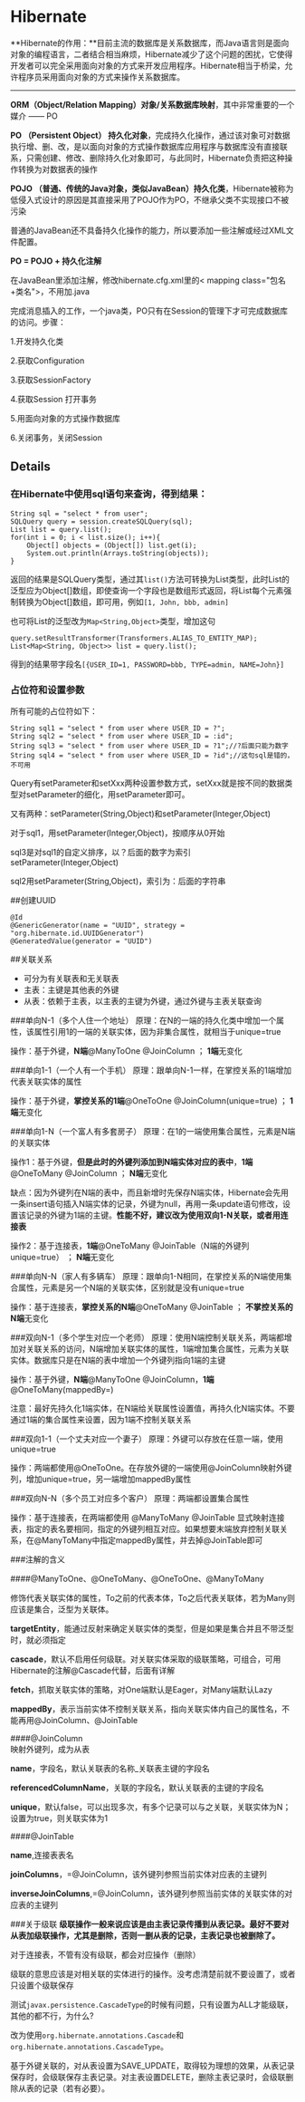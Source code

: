 # Hibernate

**Hibernate的作用：**目前主流的数据库是关系数据库，而Java语言则是面向对象的编程语言，二者结合相当麻烦，Hibernate减少了这个问题的困扰，它使得开发者可以完全采用面向对象的方式来开发应用程序。Hibernate相当于桥梁，允许程序员采用面向对象的方式来操作关系数据库。

---

**ORM（Object/Relation Mapping）对象/关系数据库映射**，其中非常重要的一个媒介 —— PO

**PO （Persistent Object） 持久化对象**，完成持久化操作，通过该对象可对数据执行增、删、改，是以面向对象的方式操作数据库应用程序与数据库没有直接联系，只需创建、修改、删除持久化对象即可，与此同时，Hibernate负责把这种操作转换为对数据表的操作

**POJO （普通、传统的Java对象，类似JavaBean）持久化类**，Hibernate被称为低侵入式设计的原因是其直接采用了POJO作为PO，不继承父类不实现接口不被污染

普通的JavaBean还不具备持久化操作的能力，所以要添加一些注解或经过XML文件配置。

**PO = POJO + 持久化注解**

在JavaBean里添加注解，修改hibernate.cfg.xml里的< mapping class="包名+类名">，不用加.java

完成消息插入的工作，一个java类，PO只有在Session的管理下才可完成数据库的访问。步骤：

1.开发持久化类 

2.获取Configuration 

3.获取SessionFactory 

4.获取Session 打开事务 

5.用面向对象的方式操作数据库

6.关闭事务，关闭Session



## Details


### 在Hibernate中使用sql语句来查询，得到结果：



    String sql = "select * from user";
    SQLQuery query = session.createSQLQuery(sql);
    List list = query.list();
    for(int i = 0; i < list.size(); i++){
        Object[] objects = (Object[]) list.get(i);
        System.out.println(Arrays.toString(objects));
	}
    
返回的结果是SQLQuery类型，通过其`list()`方法可转换为List类型，此时List的泛型应为Object[]数组，即使查询一个字段也是数组形式返回，将List每个元素强制转换为Object[]数组，即可用，例如`[1, John, bbb, admin]`

也可将List的泛型改为`Map<String,Object>`类型，增加这句

    query.setResultTransformer(Transformers.ALIAS_TO_ENTITY_MAP);
    List<Map<String, Object>> list = query.list();
    
得到的结果带字段名`[{USER_ID=1, PASSWORD=bbb, TYPE=admin, NAME=John}]`


### 占位符和设置参数
所有可能的占位符如下：

    String sql1 = "select * from user where USER_ID = ?";
	String sql2 = "select * from user where USER_ID = :id";
	String sql3 = "select * from user where USER_ID = ?1";//?后面只能为数字
	String sql4 = "select * from user where USER_ID = ?id";//这句sql是错的，不可用
    
Query有setParameter和setXxx两种设置参数方式，setXxx就是按不同的数据类型对setParameter的细化，用setParameter即可。

又有两种：setParameter(String,Object)和setParameter(Integer,Object)

对于sql1，用setParameter(Integer,Object)，按顺序从0开始

sql3是对sql1的自定义排序，以？后面的数字为索引setParameter(Integer,Object)

sql2用setParameter(String,Object)，索引为：后面的字符串

##创建UUID

	@Id
	@GenericGenerator(name = "UUID", strategy = "org.hibernate.id.UUIDGenerator")
	@GeneratedValue(generator = "UUID")



##关联关系

- 可分为有关联表和无关联表
- 主表：主键是其他表的外键
- 从表：依赖于主表，以主表的主键为外键，通过外键与主表关联查询

###单向N-1（多个人住一个地址）
原理：在N的一端的持久化类中增加一个属性，该属性引用1的一端的关联实体，因为非集合属性，就相当于unique=true

操作：基于外键，**N端**@ManyToOne @JoinColumn ； **1端**无变化

###单向1-1（一个人有一个手机）
原理：跟单向N-1一样，在掌控关系的1端增加代表关联实体的属性

操作：基于外键，**掌控关系的1端**@OneToOne @JoinColumn(unique=true) ； **1端**无变化

###单向1-N（一个富人有多套房子）
原理：在1的一端使用集合属性，元素是N端的关联实体

操作1：基于外键，**但是此时的外键列添加到N端实体对应的表中**，**1端**@OneToMany @JoinColumn ； **N端**无变化

缺点：因为外键列在N端的表中，而且新增时先保存N端实体，Hibernate会先用一条insert语句插入N端实体的记录，外键为null，再用一条update语句修改，设置该记录的外键为1端的主键。**性能不好，建议改为使用双向1-N关联，或者用连接表**

操作2：基于连接表，**1端**@OneToMany @JoinTable（N端的外键列unique=true） ； **N端**无变化

###单向N-N（家人有多辆车）
原理：跟单向1-N相同，在掌控关系的N端使用集合属性，元素是另一个N端的关联实体，区别就是没有unique=true

操作：基于连接表，**掌控关系的N端**@OneToMany @JoinTable ； **不掌控关系的N端**无变化

###双向N-1（多个学生对应一个老师）
原理：使用N端控制关联关系，两端都增加对关联关系的访问，N端增加关联实体的属性，1端增加集合属性，元素为关联实体。数据库只是在N端的表中增加一个外键列指向1端的主键

操作：基于外键，**N端**@ManyToOne  @JoinColumn，**1端**@OneToMany(mappedBy=)

注意：最好先持久化1端实体，在N端给关联属性设置值，再持久化N端实体。不要通过1端的集合属性来设置，因为1端不控制关联关系

###双向1-1（一个丈夫对应一个妻子）
原理：外键可以存放在任意一端，使用unique=true

操作：两端都使用@OneToOne。在存放外键的一端使用@JoinColumn映射外键列，增加unique=true，另一端增加mappedBy属性

###双向N-N（多个员工对应多个客户）
原理：两端都设置集合属性

操作：基于连接表，在两端都使用 @ManyToMany @JoinTable 显式映射连接表，指定的表名要相同，指定的外键列相互对应。如果想要末端放弃控制关联关系，在@ManyToMany中指定mappedBy属性，并去掉@JoinTable即可

###注解的含义

####@ManyToOne、@OneToMany、@OneToOne、@ManyToMany

修饰代表关联实体的属性，To之前的代表本体，To之后代表关联体，若为Many则应该是集合，泛型为关联体。

**targetEntity**，能通过反射来确定关联实体的类型，但是如果是集合并且不带泛型时，就必须指定

**cascade**，默认不启用任何级联。对关联实体采取的级联策略，可组合，可用Hibernate的注解@Cascade代替，后面有详解

**fetch**，抓取关联实体的策略，对One端默认是Eager，对Many端默认Lazy

**mappedBy**，表示当前实体不控制关联关系，指向关联实体内自己的属性名，不能再用@JoinColumn、@JoinTable

####@JoinColumn   
映射外键列，成为从表

**name**，字段名，默认关联表的名称_关联表主键的字段名 

**referencedColumnName**，关联的字段名，默认关联表的主键的字段名

**unique**，默认false，可以出现多次，有多个记录可以与之关联，关联实体为N；设置为true，则关联实体为1

####@JoinTable

**name**,连接表表名

**joinColumns**，=@JoinColumn，该外键列参照当前实体对应表的主键列

**inverseJoinColumns**,=@JoinColumn，该外键列参照当前实体的关联实体的对应表的主键列

###关于级联
**级联操作一般来说应该是由主表记录传播到从表记录。最好不要对从表加级联操作，尤其是删除，否则一删从表的记录，主表记录也被删除了。**

对于连接表，不管有没有级联，都会对应操作（删除）

级联的意思应该是对相关联的实体进行的操作。没考虑清楚前就不要设置了，或者只设置个级联保存

测试`javax.persistence.CascadeType`的时候有问题，只有设置为ALL才能级联，其他的都不行，为什么?

改为使用`org.hibernate.annotations.Cascade`和`org.hibernate.annotations.CascadeType`。

基于外键关联的，对从表设置为SAVE_UPDATE，取得较为理想的效果，从表记录保存时，会级联保存主表记录。对主表设置DELETE，删除主表记录时，会级联删除从表的记录（若有必要）。


